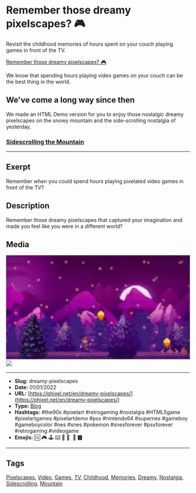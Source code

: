 # Remember those dreamy pixelscapes? 🎮
Revisit the childhood memories of hours spent on your couch playing games in front of the TV.

[Remember those dreamy pixelscapes? 🎮](https://youtu.be/7nu1ImwCeDI)

We know that spending hours playing video games on your couch can be the best thing in the world.

## We've come a long way since then

We made an HTML Demo version for you to enjoy those nostalgic dreamy pixelscapes on the snowy mountain and the side-scrolling nostalgia of yesterday.

### [Sidescrolling the Mountain](https://codepen.io/The_Phixel/pen/qBYvaLJ)[](https://codepen.io/The_Phixel/pen/qBYvaLJ)
------------
## Exerpt
Remember when you could spend hours playing pixelated video games in front of the TV?
## Description
Remember those dreamy pixelscapes that captured your imagination and made you feel like you were in a different world?
## Media
<img src="media/baa771e2/dreamy-pixelscapes.webp">
<img src="media/dd0aaed7/tv-8-bit-game.mp4">

------------
- **Slug:** dreamy-pixelscapes
- **Date:** 01/01/2022
- **URL:** [https://phixel.net/en/dreamy-pixelscapes/](https://phixel.net/en/dreamy-pixelscapes/)
- **Type:** [Blog](#blog)
- **Hashtags:** #the90s #pixelart #retrogaming #nostalgia #HTML5game #pixelartgames #pixelartdemo #psx #nintendo64 #supernes #gameboy #gameboycolor #nes #snes #pokemon #snesforever #psxforever #retrogaming #videogame
- **Emojis:** 🆒 🎮 🕹 ️⌨ 💾 🎹 ​​ 🍄 🅸

------------
## Tags
[Pixelscapes](#Pixelscapes), [Video](#Video), [Games](#Games), [TV](#TV), [Childhood](#Childhood), [Memories](#Memories), [Dreamy](#Dreamy), [Nostalgia](#Nostalgia), [Sidescrolling](#Sidescrolling), [Mountain](#Mountain)
